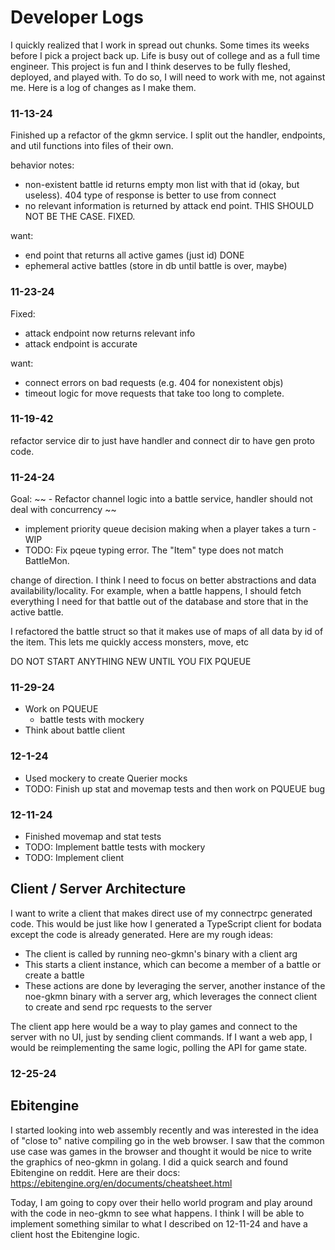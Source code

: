 # Developer Logs

I quickly realized that I work in spread out chunks.  Some times its weeks before I pick a project back up.
Life is busy out of college and as a full time engineer.  This project is fun and I think deserves to be fully
fleshed, deployed, and played with.  To do so, I will need to work with me, not against me.  Here is a log of changes
as I make them.

### 11-13-24
Finished up a refactor of the gkmn service. I split out the handler, endpoints, and util functions into files of their
own.

behavior notes:
- non-existent battle id returns empty mon list
with that id (okay, but useless). 404 type of response is better to use from connect
- no relevant information is returned by attack end point. THIS SHOULD NOT BE THE CASE. FIXED.

want:
- end point that returns all active games (just id) DONE
- ephemeral active battles (store in db until battle is over, maybe)

### 11-23-24
Fixed:
- attack endpoint now returns relevant info
- attack endpoint is accurate

want:
- connect errors on bad requests (e.g. 404 for nonexistent objs)
- timeout logic for move requests that take too long to complete.

### 11-19-42
refactor service dir to just have handler and connect dir to have gen proto code.

### 11-24-24
Goal:
~~ - Refactor channel logic into a battle service, handler should not deal with concurrency ~~
- implement priority queue decision making when a player takes a turn - WIP
- TODO: Fix pqeue typing error.  The "Item" type does not match BattleMon.

change of direction.  I think I need to focus on better abstractions and data availability/locality.  For example,
when a battle happens, I should fetch everything I need for that battle out of the database and store that in the active battle.

I refactored the battle struct so that it makes use of maps of all data by id of the item.  This lets me quickly access monsters, move, etc

DO NOT START ANYTHING NEW UNTIL YOU FIX PQUEUE

### 11-29-24
- Work on PQUEUE
    - battle tests with mockery
- Think about battle client

### 12-1-24
- Used mockery to create Querier mocks
- TODO: Finish up stat and movemap tests and then work on PQUEUE bug

### 12-11-24
- Finished movemap and stat tests
- TODO: Implement battle tests with mockery
- TODO: Implement client

## Client / Server Architecture
I want to write a client that makes direct use of my connectrpc generated code.  This would be just like how I generated a
TypeScript client for bodata except the code is already generated. Here are my rough ideas:
- The client is called by running neo-gkmn's binary with a client arg
- This starts a client instance, which can become a member of a battle or create a battle
- These actions are done by leveraging the server, another instance of the noe-gkmn binary with a server arg,
which leverages the connect client to create and send rpc requests to the server

The client app here would be a way to play games and connect to the server with no UI, just by sending client commands.
If I want a web app, I would be reimplementing the same logic, polling the API for game state. 

### 12-25-24

## Ebitengine

I started looking into web assembly recently and was interested in the idea of "close to" native compiling go in the web browser.
I saw that the common use case was games in the browser and thought it would be nice to write the graphics of neo-gkmn in golang.
I did a quick search and found Ebitengine on reddit.  Here are their docs: https://ebitengine.org/en/documents/cheatsheet.html

Today, I am going to copy over their hello world program and play around with the code in neo-gkmn to see what happens.  I think
I will be able to implement something similar to what I described on 12-11-24 and have a client host the Ebitengine logic.

